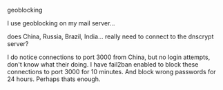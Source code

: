 geoblocking

I use geoblocking on my mail server...

does China, Russia, Brazil, India... really need to connect to the dnscrypt server?

I do notice connections to port 3000 from China, but no login attempts, don't know what their doing.
I have fail2ban enabled to block these connections to port 3000 for 10 minutes. And block wrong passwords for 24 hours.
Perhaps thats enough.
